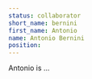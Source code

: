 ```yaml
---
status: collaborator
short_name: bernini
first_name: Antonio
name: Antonio Bernini
position: 
---
```

Antonio is ...

<!-- - [MathSciNet Profile]() -->